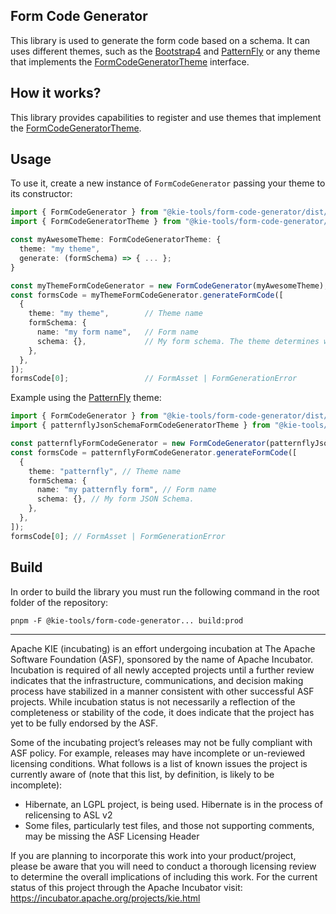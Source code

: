 <!--
   Licensed to the Apache Software Foundation (ASF) under one
   or more contributor license agreements.  See the NOTICE file
   distributed with this work for additional information
   regarding copyright ownership.  The ASF licenses this file
   to you under the Apache License, Version 2.0 (the
   "License"); you may not use this file except in compliance
   with the License.  You may obtain a copy of the License at
     http://www.apache.org/licenses/LICENSE-2.0
   Unless required by applicable law or agreed to in writing,
   software distributed under the License is distributed on an
   "AS IS" BASIS, WITHOUT WARRANTIES OR CONDITIONS OF ANY
   KIND, either express or implied.  See the License for the
   specific language governing permissions and limitations
   under the License.
-->

## Form Code Generator

This library is used to generate the form code based on a schema. It can uses different themes, such as the [Bootstrap4](../form-code-generator-bootstrap4-theme/README.md) and [PatternFly](../form-code-generator-patternfly-theme/README.md) or any theme that implements the [FormCodeGeneratorTheme](./src/types.ts) interface.

## How it works?

This library provides capabilities to register and use themes that implement the [FormCodeGeneratorTheme](./src/types.ts).

## Usage

To use it, create a new instance of `FormCodeGenerator` passing your theme to its constructor:

```ts
import { FormCodeGenerator } from "@kie-tools/form-code-generator/dist/FormCodeGenerator"
import { FormCodeGeneratorTheme } from "@kie-tools/form-code-generator/dist/types"

const myAwesomeTheme: FormCodeGeneratorTheme: {
  theme: "my theme",
  generate: (formSchema) => { ... };
}

const myThemeFormCodeGenerator = new FormCodeGenerator(myAwesomeTheme);
const formsCode = myThemeFormCodeGenerator.generateFormCode([
  {
    theme: "my theme",        // Theme name
    formSchema: {
      name: "my form name",   // Form name
      schema: {},             // My form schema. The theme determines which kind of schema will be supported.
    },
  },
]);
formsCode[0];                 // FormAsset | FormGenerationError
```

Example using the [PatternFly](../form-code-generator-patternfly-theme/README.md) theme:

```ts
import { FormCodeGenerator } from "@kie-tools/form-code-generator/dist/FormCodeGenerator";
import { patternflyJsonSchemaFormCodeGeneratorTheme } from "@kie-tools/form-code-generator-patternfly-theme/dist/formCodeGenerator";

const patternflyFormCodeGenerator = new FormCodeGenerator(patternflyJsonSchemaFormCodeGeneratorTheme);
const formsCode = patternflyFormCodeGenerator.generateFormCode([
  {
    theme: "patternfly", // Theme name
    formSchema: {
      name: "my patternfly form", // Form name
      schema: {}, // My form JSON Schema.
    },
  },
]);
formsCode[0]; // FormAsset | FormGenerationError
```

## Build

In order to build the library you must run the following command in the root folder of the repository:

```shell script
pnpm -F @kie-tools/form-code-generator... build:prod
```

---

Apache KIE (incubating) is an effort undergoing incubation at The Apache Software
Foundation (ASF), sponsored by the name of Apache Incubator. Incubation is
required of all newly accepted projects until a further review indicates that
the infrastructure, communications, and decision making process have stabilized
in a manner consistent with other successful ASF projects. While incubation
status is not necessarily a reflection of the completeness or stability of the
code, it does indicate that the project has yet to be fully endorsed by the ASF.

Some of the incubating project’s releases may not be fully compliant with ASF
policy. For example, releases may have incomplete or un-reviewed licensing
conditions. What follows is a list of known issues the project is currently
aware of (note that this list, by definition, is likely to be incomplete):

- Hibernate, an LGPL project, is being used. Hibernate is in the process of
  relicensing to ASL v2
- Some files, particularly test files, and those not supporting comments, may
  be missing the ASF Licensing Header

If you are planning to incorporate this work into your product/project, please
be aware that you will need to conduct a thorough licensing review to determine
the overall implications of including this work. For the current status of this
project through the Apache Incubator visit:
https://incubator.apache.org/projects/kie.html

